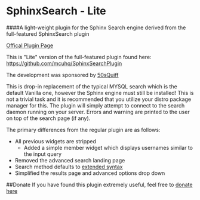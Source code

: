 SphinxSearch - Lite
============

####A light-weight plugin for the Sphinx Search engine derived from the full-featured SphinxSearch plugin


[Offical Plugin Page](http://vanillaforums.org/addon/sphinxsearchlite-plugin)


This is "Lite" version of the full-featured plugin found here: https://github.com/mcuhq/SphinxSearchPlugin

The development was sponsored by [50sQuiff](http://vanillaforums.org/profile/40383/50sQuiff)

This is drop-in replacement of the typical MYSQL search which is the default Vanilla one, however the Sphinx engine must still be installed!
This is not a trivial task and it is recommended that you utilize your distro package manager for this. The plugin will simply attempt to connect
to the search daemon running on your server. Errors and warning are printed to the user on top of the search page (if any).

The primary differences from the regular plugin are as follows:

 - All previous widgets are stripped
    - Added a simple member widget which displays usernames similar to the input query
 - Removed the advanced search landing page
 - Search method defaults to [extended syntax](http://sphinxsearch.com/docs/current.html#extended-syntax)
 - Simplified the results page and advanced options drop down

##Donate
If you have found this plugin extremely useful, feel free to [donate here](https://www.paypal.com/cgi-bin/webscr?cmd=_donations&business=kapotchy%40gmail%2ecom&lc=US&item_name=Sphinx%20Search&no_note=0&currency_code=USD&bn=PP%2dDonationsBF%3abtn_donateCC_LG%2egif%3aNonHostedGuest)

